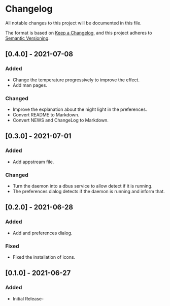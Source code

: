 # Changelog

All notable changes to this project will be documented in this file.

The format is based on [Keep a Changelog](https://keepachangelog.com/en/1.0.0/),
and this project adheres to [Semantic Versioning](https://semver.org/spec/v2.0.0.html).

## [0.4.0] - 2021-07-08

### Added

- Change the temperature progressively to improve the effect.
- Add man pages.

### Changed

- Improve the explanation about the night light in the preferences.
- Convert README to Markdown.
- Convert NEWS and ChangeLog to Markdown.

## [0.3.0] - 2021-07-01

### Added

- Add appstream file.

### Changed

- Turn the daemon into a dbus service to allow detect if it is running.
- The preferences dialog detects if the daemon is running and inform that.

## [0.2.0] - 2021-06-28

### Added

- Add and preferences dialog.

### Fixed

- Fixed the installation of icons.

## [0.1.0] - 2021-06-27

### Added

- Initial Release-

